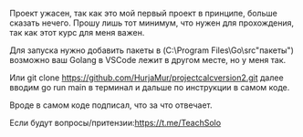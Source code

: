 Проект ужасен, так как это мой первый проект в принципе, больше сказать нечего. Прошу лишь тот минимум, что нужен для прохождения, так как этот 
курс для меня важен.

Для запуска нужно добавить пакеты в (C:\Program Files\Go\src\"пакеты") возможно ваш Golang в VSCode лежит в другом месте, но у меня так.

Или git clone https://github.com/HurjaMur/projectcalcversion2.git
далее вводим go run main в терминал и дальше по инструкции в самом коде.

Вроде в самом коде подписал, что за что отвечает.

Если будут вопросы/притензии:https://t.me/TeachSolo

